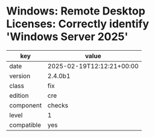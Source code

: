 [//]: # (werk v2)
# Windows: Remote Desktop Licenses: Correctly identify 'Windows Server 2025'

key        | value
---------- | ---
date       | 2025-02-19T12:12:21+00:00
version    | 2.4.0b1
class      | fix
edition    | cre
component  | checks
level      | 1
compatible | yes


